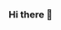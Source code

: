 ### Hi there 👋

<!--
**taman0753/taman0753** is a ✨ _special_ ✨ repository because its `README.md` (this file) appears on your GitHub profile.

<img align="center" src="https://github-readme-stats.vercel.app/api/<CARD_TYPE>/?username=<taman0753>&theme=<dark>" />

